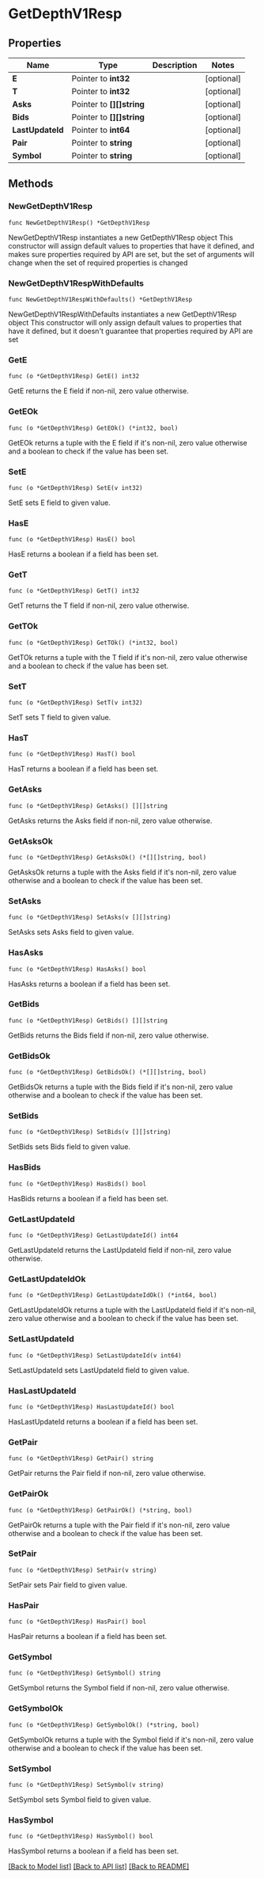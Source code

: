 # GetDepthV1Resp

## Properties

Name | Type | Description | Notes
------------ | ------------- | ------------- | -------------
**E** | Pointer to **int32** |  | [optional] 
**T** | Pointer to **int32** |  | [optional] 
**Asks** | Pointer to **[][]string** |  | [optional] 
**Bids** | Pointer to **[][]string** |  | [optional] 
**LastUpdateId** | Pointer to **int64** |  | [optional] 
**Pair** | Pointer to **string** |  | [optional] 
**Symbol** | Pointer to **string** |  | [optional] 

## Methods

### NewGetDepthV1Resp

`func NewGetDepthV1Resp() *GetDepthV1Resp`

NewGetDepthV1Resp instantiates a new GetDepthV1Resp object
This constructor will assign default values to properties that have it defined,
and makes sure properties required by API are set, but the set of arguments
will change when the set of required properties is changed

### NewGetDepthV1RespWithDefaults

`func NewGetDepthV1RespWithDefaults() *GetDepthV1Resp`

NewGetDepthV1RespWithDefaults instantiates a new GetDepthV1Resp object
This constructor will only assign default values to properties that have it defined,
but it doesn't guarantee that properties required by API are set

### GetE

`func (o *GetDepthV1Resp) GetE() int32`

GetE returns the E field if non-nil, zero value otherwise.

### GetEOk

`func (o *GetDepthV1Resp) GetEOk() (*int32, bool)`

GetEOk returns a tuple with the E field if it's non-nil, zero value otherwise
and a boolean to check if the value has been set.

### SetE

`func (o *GetDepthV1Resp) SetE(v int32)`

SetE sets E field to given value.

### HasE

`func (o *GetDepthV1Resp) HasE() bool`

HasE returns a boolean if a field has been set.

### GetT

`func (o *GetDepthV1Resp) GetT() int32`

GetT returns the T field if non-nil, zero value otherwise.

### GetTOk

`func (o *GetDepthV1Resp) GetTOk() (*int32, bool)`

GetTOk returns a tuple with the T field if it's non-nil, zero value otherwise
and a boolean to check if the value has been set.

### SetT

`func (o *GetDepthV1Resp) SetT(v int32)`

SetT sets T field to given value.

### HasT

`func (o *GetDepthV1Resp) HasT() bool`

HasT returns a boolean if a field has been set.

### GetAsks

`func (o *GetDepthV1Resp) GetAsks() [][]string`

GetAsks returns the Asks field if non-nil, zero value otherwise.

### GetAsksOk

`func (o *GetDepthV1Resp) GetAsksOk() (*[][]string, bool)`

GetAsksOk returns a tuple with the Asks field if it's non-nil, zero value otherwise
and a boolean to check if the value has been set.

### SetAsks

`func (o *GetDepthV1Resp) SetAsks(v [][]string)`

SetAsks sets Asks field to given value.

### HasAsks

`func (o *GetDepthV1Resp) HasAsks() bool`

HasAsks returns a boolean if a field has been set.

### GetBids

`func (o *GetDepthV1Resp) GetBids() [][]string`

GetBids returns the Bids field if non-nil, zero value otherwise.

### GetBidsOk

`func (o *GetDepthV1Resp) GetBidsOk() (*[][]string, bool)`

GetBidsOk returns a tuple with the Bids field if it's non-nil, zero value otherwise
and a boolean to check if the value has been set.

### SetBids

`func (o *GetDepthV1Resp) SetBids(v [][]string)`

SetBids sets Bids field to given value.

### HasBids

`func (o *GetDepthV1Resp) HasBids() bool`

HasBids returns a boolean if a field has been set.

### GetLastUpdateId

`func (o *GetDepthV1Resp) GetLastUpdateId() int64`

GetLastUpdateId returns the LastUpdateId field if non-nil, zero value otherwise.

### GetLastUpdateIdOk

`func (o *GetDepthV1Resp) GetLastUpdateIdOk() (*int64, bool)`

GetLastUpdateIdOk returns a tuple with the LastUpdateId field if it's non-nil, zero value otherwise
and a boolean to check if the value has been set.

### SetLastUpdateId

`func (o *GetDepthV1Resp) SetLastUpdateId(v int64)`

SetLastUpdateId sets LastUpdateId field to given value.

### HasLastUpdateId

`func (o *GetDepthV1Resp) HasLastUpdateId() bool`

HasLastUpdateId returns a boolean if a field has been set.

### GetPair

`func (o *GetDepthV1Resp) GetPair() string`

GetPair returns the Pair field if non-nil, zero value otherwise.

### GetPairOk

`func (o *GetDepthV1Resp) GetPairOk() (*string, bool)`

GetPairOk returns a tuple with the Pair field if it's non-nil, zero value otherwise
and a boolean to check if the value has been set.

### SetPair

`func (o *GetDepthV1Resp) SetPair(v string)`

SetPair sets Pair field to given value.

### HasPair

`func (o *GetDepthV1Resp) HasPair() bool`

HasPair returns a boolean if a field has been set.

### GetSymbol

`func (o *GetDepthV1Resp) GetSymbol() string`

GetSymbol returns the Symbol field if non-nil, zero value otherwise.

### GetSymbolOk

`func (o *GetDepthV1Resp) GetSymbolOk() (*string, bool)`

GetSymbolOk returns a tuple with the Symbol field if it's non-nil, zero value otherwise
and a boolean to check if the value has been set.

### SetSymbol

`func (o *GetDepthV1Resp) SetSymbol(v string)`

SetSymbol sets Symbol field to given value.

### HasSymbol

`func (o *GetDepthV1Resp) HasSymbol() bool`

HasSymbol returns a boolean if a field has been set.


[[Back to Model list]](../README.md#documentation-for-models) [[Back to API list]](../README.md#documentation-for-api-endpoints) [[Back to README]](../README.md)


